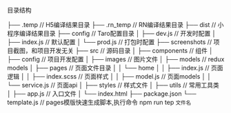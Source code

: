 目录结构

├── .temp                  // H5编译结果目录
├── .rn_temp               // RN编译结果目录
├── dist                   // 小程序编译结果目录
├── config                 // Taro配置目录
│   ├── dev.js                 // 开发时配置
│   ├── index.js               // 默认配置
│   └── prod.js                // 打包时配置
├── screenshots            // 项目截图，和项目开发无关
├── src                    // 源码目录
│   ├── components             // 组件
│   ├── config                 // 项目开发配置
│   ├── images                 // 图片文件
│   ├── models                 // redux models
│   ├── pages                  // 页面文件目录
│   │   └── home
│   │       ├── index.js           // 页面逻辑
│   │       ├── index.scss         // 页面样式
│   │       ├── model.js           // 页面models
│   │       └── service.js         // 页面api
│   ├── styles             // 样式文件
│   ├── utils              // 常用工具类
│   ├── app.js             // 入口文件
│   └── index.html
├── package.json
└── template.js            // pages模版快速生成脚本,执行命令 npm run tep `文件名`